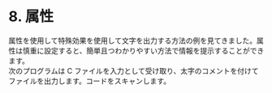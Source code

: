 # 8. 属性

属性を使用して特殊効果を使用して文字を出力する方法の例を見てきました。属性は慎重に設定すると、簡単且つわかりやすい方法で情報を提示することができます。  
次のプログラムは C ファイルを入力として受け取り、太字のコメントを付けてファイルを出力します。コードをスキャンします。

